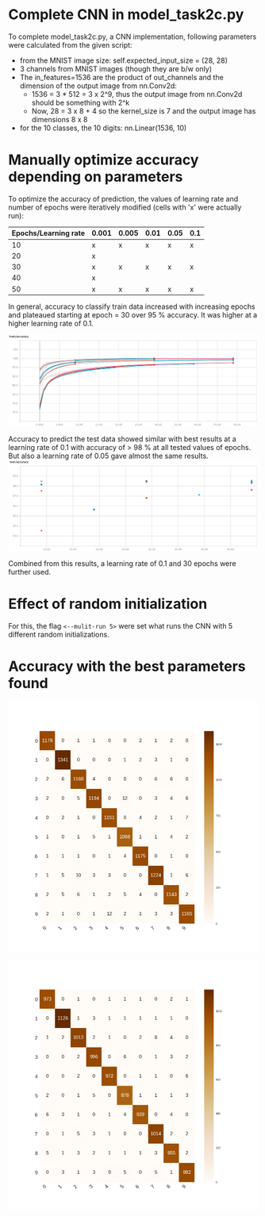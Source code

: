 # Complete CNN in model_task2c.py
To complete model_task2c.py, a CNN implementation, following parameters were calculated from the given script:

  * from the MNIST image size: self.expected_input_size = (28, 28)
  * 3 channels from MNIST images (though they are b/w only)
  * The in_features=1536 are the product of out_channels and the dimension of the output image from nn.Conv2d:
    - 1536 = 3 * 512 =  3 x 2^9, thus the output image from nn.Conv2d should be something with 2^k
    - Now, 28 = 3 x 8 + 4 so the kernel_size is 7 and the output image has dimensions 8 x 8
  * for the 10 classes, the 10 digits: nn.Linear(1536, 10)

# Manually optimize accuracy depending on parameters
To optimize the accuracy of prediction, the values of learning rate and number of epochs were iteratively modified (cells with 'x' were actually run):

| Epochs/Learning rate | 0.001 | 0.005 | 0.01 | 0.05 | 0.1 |
| ---- | ---- | ---- | ---- | ---- | ---- |
| 10 | x | x | x | x | x |
| 20 | x |   |   |   |   |
| 30 | x | x | x | x | x |
| 40 | x |   |   |   |   |
| 50 | x | x | x | x | x |


In general, accuracy to classify train data increased with increasing epochs and plateaued starting at epoch = 30 over 95 % accuracy. It was higher at a higher learning rate of 0.1.

![Accuracy to classify train data](https://github.com/pinargoktepe/PatRec/blob/master/Exercise_2c/figures/train.png)


Accuracy to predict the test data showed similar with best results at a learning rate of 0.1 with accuracy of > 98 % at all tested values of epochs. But also a learning rate of 0.05 gave almost the same results.
![Accuracy to predict test data](https://github.com/pinargoktepe/PatRec/blob/master/Exercise_2c/figures/test.png)

Combined from this results, a learning rate of 0.1 and 30 epochs were further used.

# Effect of random initialization
For this, the flag `<--mulit-run 5>` were set what runs the CNN with 5 different random initializations.


# Accuracy with the best parameters found
![Confusion matrix validation](https://github.com/pinargoktepe/PatRec/blob/master/Exercise_2c/figures/CNN_30_0.1_val_confusion_matrix_29.png)

![Confusion matrix test](https://github.com/pinargoktepe/PatRec/blob/master/Exercise_2c/figures/CNN_30_0.1_test_confusion_matrix_29.png)
